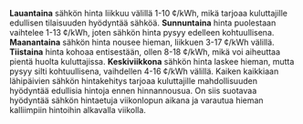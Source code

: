 **Lauantaina** sähkön hinta liikkuu välillä 1-10 ¢/kWh, mikä tarjoaa kuluttajille edullisen tilaisuuden hyödyntää sähköä. **Sunnuntaina** hinta puolestaan vaihtelee 1-13 ¢/kWh, joten sähkön hinta pysyy edelleen kohtuullisena. **Maanantaina** sähkön hinta nousee hieman, liikkuen 3-17 ¢/kWh välillä. **Tiistaina** hinta kohoaa entisestään, ollen 8-18 ¢/kWh, mikä voi aiheuttaa pientä huolta kuluttajissa. **Keskiviikkona** sähkön hinta laskee hieman, mutta pysyy silti kohtuullisena, vaihdellen 4-16 ¢/kWh välillä. Kaiken kaikkiaan lähipäivien sähkön hintakehitys tarjoaa kuluttajille mahdollisuuden hyödyntää edullisia hintoja ennen hinnannousua. On siis suotavaa hyödyntää sähkön hintaetuja viikonlopun aikana ja varautua hieman kalliimpiin hintoihin alkavalla viikolla.